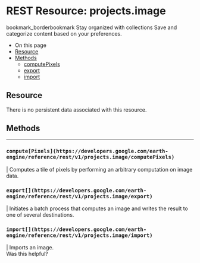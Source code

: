  
#  REST Resource: projects.image
bookmark_borderbookmark Stay organized with collections  Save and categorize content based on your preferences.
  * On this page
  * [Resource](https://developers.google.com/earth-engine/reference/rest/v1/projects.image#resource)
  * [Methods](https://developers.google.com/earth-engine/reference/rest/v1/projects.image#methods)
    * [computePixels](https://developers.google.com/earth-engine/reference/rest/v1/projects.image#computepixels)
    * [export](https://developers.google.com/earth-engine/reference/rest/v1/projects.image#export)
    * [import](https://developers.google.com/earth-engine/reference/rest/v1/projects.image#import)


## Resource
There is no persistent data associated with this resource.
## Methods  
---  
### `compute[Pixels](https://developers.google.com/earth-engine/reference/rest/v1/projects.image/computePixels)`
|  Computes a tile of pixels by performing an arbitrary computation on image data.  
### `export[](https://developers.google.com/earth-engine/reference/rest/v1/projects.image/export)`
|  Initiates a batch process that computes an image and writes the result to one of several destinations.  
### `import[](https://developers.google.com/earth-engine/reference/rest/v1/projects.image/import)`
|  Imports an image.  
Was this helpful?
